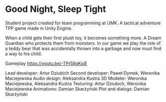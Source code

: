 # Good Night, Sleep Tight
Student project created for team programming at UMK.
A tactical adventure TPP game made in Unity Engine.

When a child gets their first plush toy, it becomes something more. A Dream Guardian who protects them from monsters.
In our game we play the role of a teddy bear that was accidentally thrown into a garbage and now must find a way to his child.

Gameplay
https://youtu.be/-TPr58gKsiE

Lead developer: Artur Dziubich
Second developer: Paweł Dymek, Weronika Maciejewska
Audio design: Aleksandra Kustra
3D Modeler: Weronika Maciejewska, Aleksandra Kustra
Texturing: Artur Dziubich, Weronika Maciejewska
Animations: Damian Skarżyński
Plot and dialogs: Damian Skarżyński